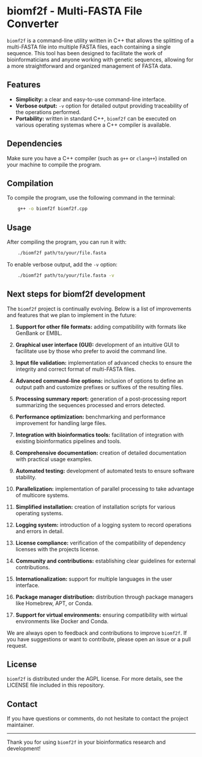 # biomf2f - Multi-FASTA File Converter

`biomf2f` is a command-line utility written in C++ that allows the splitting of a multi-FASTA file into multiple FASTA files, each containing a single sequence. This tool has been designed to facilitate the work of bioinformaticians and anyone working with genetic sequences, allowing for a more straightforward and organized management of FASTA data.

## Features

- **Simplicity:** a clear and easy-to-use command-line interface.
- **Verbose output:** `-v` option for detailed output providing traceability of the operations performed.
- **Portability:** written in standard C++, `biomf2f` can be executed on various operating systemas where a C++ compiler is available.

## Dependencies

Make sure you have a C++ compiler (such as `g++` or `clang++`) installed on your machine to compile the program.

## Compilation

To compile the program, use the following command in the terminal:

```bash
    g++ -o biomf2f biomf2f.cpp
```

## Usage

After compiling the program, you can run it with:

```bash
    ./biomf2f path/to/your/file.fasta
```

To enable verbose output, add the `-v` option:

```bash
    ./biomf2f path/to/your/file.fasta -v
```

## Next steps for biomf2f development

The `biomf2f` project is continually evolving. Below is a list of improvements and features that we plan to implement in the future:

1. **Support for other file formats:** adding compatibility with formats like GenBank or EMBL.

2. **Graphical user interface (GUI):** development of an intuitive GUI to facilitate use by those who prefer to avoid the command line.

3. **Input file validation:** implementation of advanced checks to ensure the integrity and correct format of multi-FASTA files.

4. **Advanced command-line options:** inclusion of options to define an output path and customize prefixes or suffixes of the resulting files.

5. **Processing summary report:** generation of a post-processing report summarizing the sequences processed and errors detected.

6. **Performance optimization:** benchmarking and performance improvement for handling large files.

7. **Integration with bioinformatics tools:** facilitation of integration with existing bioinformatics pipelines and tools.

8. **Comprehensive documentation:** creation of detailed documentation with practical usage examples.

9. **Automated testing:** development of automated tests to ensure software stability.

10. **Parallelization:** implementation of parallel processing to take advantage of multicore systems.

11. **Simplified installation:** creation of installation scripts for various operating systems.

12. **Logging system:** introduction of a logging system to record operations and errors in detail.

13. **License compliance:** verification of the compatibility of dependency licenses with the projects license.

14. **Community and contributions:** establishing clear guidelines for external contributions.

15. **Internationalization:** support for multiple languages in the user interface.

16. **Package manager distribution:** distribution through package managers like Homebrew, APT, or Conda.

17. **Support for virtual environments:** ensuring compatibility with wirtual environments like Docker and Conda.

We are always open to feedback and contributions to improve `biomf2f`. If you have suggestions or want to contribute, please open an issue or a pull request.

## License

`biomf2f` is distributed under the AGPL license. For more details, see the LICENSE file included in this repository.

## Contact

If you have questions or comments, do not hesitate to contact the project maintainer.

---

Thank you for using `biomf2f` in your bioinformatics research and development!